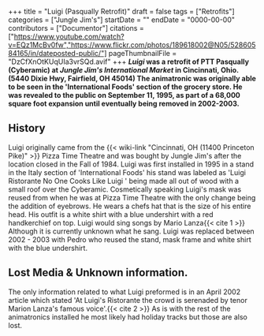 +++
title = "Luigi (Pasqually Retrofit)"
draft = false
tags = ["Retrofits"]
categories = ["Jungle Jim's"]
startDate = ""
endDate = "0000-00-00"
contributors = ["Documentor"]
citations = ["https://www.youtube.com/watch?v=EQz1McBv0fw","https://www.flickr.com/photos/189618002@N05/52860584165/in/dateposted-public/"]
pageThumbnailFile = "DzCfXnOtKUqUIa3vrSQd.avif"
+++
***Luigi* was a retrofit of PTT Pasqually (Cyberamic) at *Jungle Jim's International Market* in Cincinnati, Ohio. (5440 Dixie Hwy, Fairfield, OH 45014)
The animatronic was originally able to be seen in the 'International Foods' section of the grocery store. He was revealed to the public on September 11, 1995, as part of a 68,000 square foot expansion until eventually being removed in 2002-2003.**

## History

Luigi originally came from the {{< wiki-link "Cincinnati, OH (11400 Princeton Pike)" >}} Pizza Time Theatre and was bought by Jungle Jim's after the location closed in the Fall of 1984. Luigi was first installed in 1995 in a stand in the Italy section of 'International Foods' his stand was labeled as 'Luigi Ristorante No One Cooks Like Luigi ' being made all out of wood with a small roof over the Cyberamic.
Cosmetically speaking Luigi's mask was reused from when he was at Pizza Time Theatre with the only change being the addition of eyebrows. He wears a chefs hat that is the size of his entire head. His outfit is a white shirt with a blue undershirt with a red handkerchief on top. Luigi would sing songs by Mario Lanza{{< cite 1 >}} Although it is currently unknown what he sang.
Luigi was replaced between 2002 - 2003 with Pedro who reused the stand, mask frame and white shirt with the blue undershirt.

## Lost Media & Unknown information.

The only information related to what Luigi preformed is in an April 2002 article which stated 'At Luigi's Ristorante the crowd is serenaded by tenor Marion Lanza's famous voice'.{{< cite 2 >}}
As is with the rest of the animatronics installed he most likely had holiday tracks but those are also lost.
